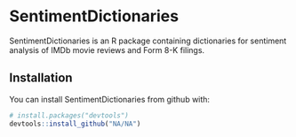 # SentimentDictionaries

SentimentDictionaries is an R package containing dictionaries for sentiment analysis of IMDb movie reviews and Form 8-K filings.

## Installation

You can install SentimentDictionaries from github with:

```R
# install.packages("devtools")
devtools::install_github("NA/NA")
```
